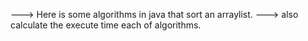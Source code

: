 ---> Here is some algorithms in java that sort an arraylist.
---> also calculate the execute time each of algorithms. 
